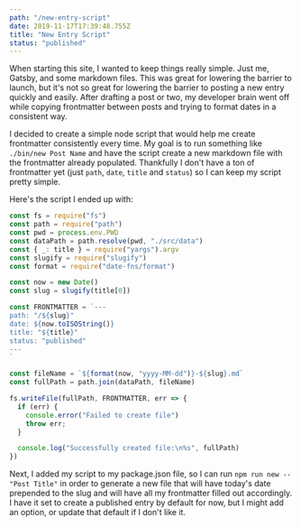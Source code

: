 ```yaml
---
path: "/new-entry-script"
date: 2019-11-17T17:39:48.755Z
title: "New Entry Script"
status: "published"
---
```


When starting this site, I wanted to keep things really simple. Just me, Gatsby, and some markdown files. This was great for lowering the barrier to launch, but it's not so great for lowering the barrier to posting a new entry quickly and easily. After drafting a post or two, my developer brain went off while copying frontmatter between posts and trying to format dates in a consistent way.

I decided to create a simple node script that would help me create frontmatter consistently every time. My goal is to run something like `./bin/new Post Name` and have the script create a new markdown file with the frontmatter already populated. Thankfully I don't have a ton of frontmatter yet (just `path`, `date`, `title` and `status`) so I can keep my script pretty simple.

Here's the script I ended up with:

```js
const fs = require("fs")
const path = require("path")
const pwd = process.env.PWD
const dataPath = path.resolve(pwd, "./src/data")
const { _: title } = require("yargs").argv
const slugify = require("slugify")
const format = require("date-fns/format")

const now = new Date()
const slug = slugify(title[0])

const FRONTMATTER = `---
path: "/${slug}"
date: ${now.toISOString()}
title: "${title}"
status: "published"
---
`

const fileName = `${format(now, "yyyy-MM-dd")}-${slug}.md`
const fullPath = path.join(dataPath, fileName)

fs.writeFile(fullPath, FRONTMATTER, err => {
  if (err) {
    console.error("Failed to create file") 
    throw err;
  }

  console.log("Successfully created file:\n%s", fullPath)
})
```

Next, I added my script to my package.json file, so I can run `npm run new -- "Post Title"` in order to generate a new file that will have today's date prepended to the slug and will have all my frontmatter filled out accordingly. I have it set to create a published entry by default for now, but I might add an option, or update that default if I don't like it. 




